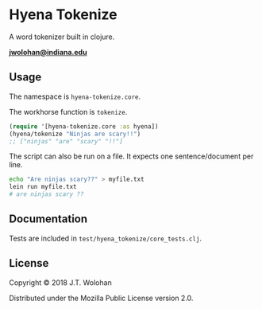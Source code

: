 Hyena Tokenize
=============
A word tokenizer built in clojure.

**jwolohan@indiana.edu**

## Usage

The namespace is `hyena-tokenize.core`.

The workhorse function is `tokenize`.

```Clojure
(require '[hyena-tokenize.core :as hyena])
(hyena/tokenize "Ninjas are scary!!")
;; ["ninjas" "are" "scary" "!!"]
```

The script can also be run on a file. It expects one sentence/document per line.
```Bash
echo "Are ninjas scary??" > myfile.txt
lein run myfile.txt
# are ninjas scary ??
```

## Documentation

Tests are included in `test/hyena_tokenize/core_tests.clj`.

## License

Copyright © 2018 J.T. Wolohan

Distributed under the Mozilla Public License version 2.0.
